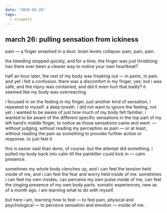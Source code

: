 ```yaml
---
date: "2019-03-26"
tags:
  - snippets
---
```

## march 26: pulling sensation from ickiness

pain — a finger smashed in a door. brain levels collapse: pain, pain, pain.

the bleeding stopped quickly, and for a time, the finger was just throbbing: has there ever been a clearer way to notice your own heartbeat?

half an hour later, the rest of my body was freaking out — in panic, in pain. and yet i felt a confusion. there was a discomfort in my finger, yes: but i was safe, and the injury was contained, and did it even hurt that badly? it seemed like my body was overreacting.

i focused in on the feeling in my finger. just another kind of sensation, i repeated to myself. a deep breath. i did not want to ignore the feeling, not yet. i wanted to be aware of just how much of my body felt familiar; i wanted to be aware of the different specific sensations in the top part of my left hand’s middle finger, to notice as those sensations came and went. — without judging, without reading my perception as pain — or at least, without reading the pain as something to provoke further action or response. to just feel it.

this is easier said than done, of course. but the attempt did something. i pulled my body back into calm till the painkiller could kick in — calm presence.

sometimes my whole body clenches up, and i can feel the tension held inside of me, and i can feel the fear and worry held inside of me. sometimes i can feel my own insides, can perceive my own pulse inside of me, can feel the zinging presence of my own body parts. somatic experiences, new as of a month ago. i am learning what to do with myself.

but here i am, learning how to feel — to feel pain, physical and psychological — to perceive sensation and emotion — inside of me.

